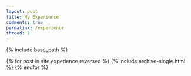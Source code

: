 ```yaml
---
layout: post
title: My Experience
comments: true
permalink: /experience
thread: 1
---
```


{% include base_path %}

{% for post in site.experience reversed %}
  {% include archive-single.html %}
{% endfor %}

